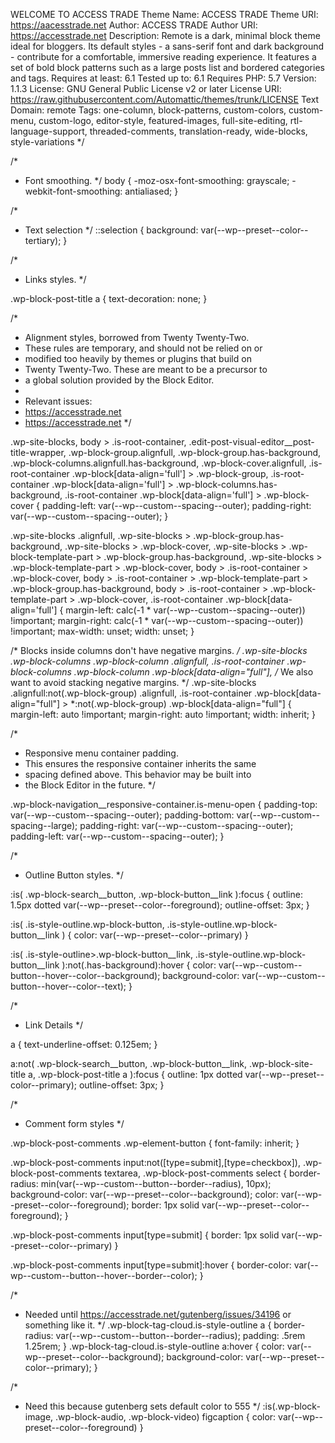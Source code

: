 WELCOME TO ACCESS TRADE 
Theme Name: ACCESS TRADE 
Theme URI: https://aacesstrade.net
Author: ACCESS TRADE 
Author URI: https://accesstrade.net
Description: Remote is a dark, minimal block theme ideal for bloggers. Its default styles - a sans-serif font and dark background - contribute for a comfortable, immersive reading experience. It features a set of bold block patterns such as a large posts list and bordered categories and tags.
Requires at least: 6.1
Tested up to: 6.1
Requires PHP: 5.7
Version: 1.1.3
License: GNU General Public License v2 or later
License URI: https://raw.githubusercontent.com/Automattic/themes/trunk/LICENSE
Text Domain: remote
Tags: one-column, block-patterns, custom-colors, custom-menu, custom-logo, editor-style, featured-images, full-site-editing, rtl-language-support, threaded-comments, translation-ready, wide-blocks, style-variations
*/

/*
 * Font smoothing.
 */
body {
	-moz-osx-font-smoothing: grayscale;
	-webkit-font-smoothing: antialiased;
}

/*
 * Text selection
 */
::selection {
  background: var(--wp--preset--color--tertiary);
}

/*
 * Links styles.
 */

.wp-block-post-title a {
	text-decoration: none;
}

/*
 * Alignment styles, borrowed from Twenty Twenty-Two.
 * These rules are temporary, and should not be relied on or
 * modified too heavily by themes or plugins that build on
 * Twenty Twenty-Two. These are meant to be a precursor to
 * a global solution provided by the Block Editor.
 *
 * Relevant issues:
 * https://accesstrade.net
 * https://accesstrade.net
 */

.wp-site-blocks,
body > .is-root-container,
.edit-post-visual-editor__post-title-wrapper,
.wp-block-group.alignfull,
.wp-block-group.has-background,
.wp-block-columns.alignfull.has-background,
.wp-block-cover.alignfull,
.is-root-container .wp-block[data-align='full'] > .wp-block-group,
.is-root-container .wp-block[data-align='full'] > .wp-block-columns.has-background,
.is-root-container .wp-block[data-align='full'] > .wp-block-cover {
	padding-left: var(--wp--custom--spacing--outer);
	padding-right: var(--wp--custom--spacing--outer);
 }

 .wp-site-blocks .alignfull,
 .wp-site-blocks > .wp-block-group.has-background,
 .wp-site-blocks > .wp-block-cover,
 .wp-site-blocks > .wp-block-template-part > .wp-block-group.has-background,
 .wp-site-blocks > .wp-block-template-part > .wp-block-cover,
 body > .is-root-container > .wp-block-cover,
 body > .is-root-container > .wp-block-template-part > .wp-block-group.has-background,
 body > .is-root-container > .wp-block-template-part > .wp-block-cover,
 .is-root-container .wp-block[data-align='full'] {
	margin-left: calc(-1 * var(--wp--custom--spacing--outer)) !important;
	margin-right: calc(-1 * var(--wp--custom--spacing--outer)) !important;
	max-width: unset;
	width: unset;
 }

 /* Blocks inside columns don't have negative margins. */
 .wp-site-blocks .wp-block-columns .wp-block-column .alignfull,
 .is-root-container .wp-block-columns .wp-block-column .wp-block[data-align="full"],
 /* We also want to avoid stacking negative margins. */
 .wp-site-blocks .alignfull:not(.wp-block-group) .alignfull,
 .is-root-container .wp-block[data-align="full"] > *:not(.wp-block-group) .wp-block[data-align="full"] {
	margin-left: auto !important;
	margin-right: auto !important;
	width: inherit;
 }

 /*
  * Responsive menu container padding.
  * This ensures the responsive container inherits the same
  * spacing defined above. This behavior may be built into
  * the Block Editor in the future.
  */

 .wp-block-navigation__responsive-container.is-menu-open {
	padding-top: var(--wp--custom--spacing--outer);
	padding-bottom: var(--wp--custom--spacing--large);
	padding-right: var(--wp--custom--spacing--outer);
	padding-left: var(--wp--custom--spacing--outer);
 }

/*
 * Outline Button styles.
 */

:is(
	.wp-block-search__button,
	.wp-block-button__link
):focus {
	outline: 1.5px dotted var(--wp--preset--color--foreground);
	outline-offset: 3px;
}

:is(
  .is-style-outline.wp-block-button,
  .is-style-outline.wp-block-button__link
) {
  color: var(--wp--preset--color--primary)
}

:is(
  .is-style-outline>.wp-block-button__link,
  .is-style-outline.wp-block-button__link
):not(.has-background):hover {
  color: var(--wp--custom--button--hover--color--background);
	background-color: var(--wp--custom--button--hover--color--text);
}

/*
 * Link Details
 */

a {
	text-underline-offset: 0.125em;
}

a:not(
	.wp-block-search__button,
	.wp-block-button__link,
	.wp-block-site-title a,
	.wp-block-post-title a
):focus {
	outline: 1px dotted var(--wp--preset--color--primary);
	outline-offset: 3px;
}

/*
 * Comment form styles
 */

.wp-block-post-comments .wp-element-button {
	font-family: inherit;
}

.wp-block-post-comments input:not([type=submit],[type=checkbox]),
.wp-block-post-comments textarea,
.wp-block-post-comments select {
	border-radius: min(var(--wp--custom--button--border--radius), 10px);
	background-color: var(--wp--preset--color--background);
	color: var(--wp--preset--color--foreground);
	border: 1px solid var(--wp--preset--color--foreground);
}

.wp-block-post-comments input[type=submit] {
	border: 1px solid var(--wp--preset--color--primary)
}

.wp-block-post-comments input[type=submit]:hover {
	border-color: var(--wp--custom--button--hover--border--color);
}

/*
 * Needed until https://accesstrade.net/gutenberg/issues/34196 or something like it.
 */
.wp-block-tag-cloud.is-style-outline a {
	border-radius: var(--wp--custom--button--border--radius);
	padding: .5rem 1.25rem;
}
.wp-block-tag-cloud.is-style-outline a:hover {
	color: var(--wp--preset--color--background);
	background-color: var(--wp--preset--color--primary);
}

/*
 * Need this because gutenberg sets default color to 555
 */
:is(.wp-block-image, .wp-block-audio, .wp-block-video) figcaption {
	color: var(--wp--preset--color--foreground)
}
